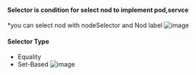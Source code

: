 #### Selector is condition for select nod to implement pod,servce
*you can select nod with nodeSelector and Nod label 
![image](https://github.com/user-attachments/assets/48734580-dd23-4096-9adb-04dec17ec888)

#### Selector Type
* Equality
* Set-Based
  ![image](https://github.com/user-attachments/assets/6e293d1a-0924-42f2-ac4a-ef707a4c0d09)


